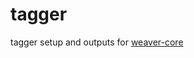 # tagger
tagger setup and outputs for [weaver-core](https://github.com/PKUfudawei/weaver-core.git)


